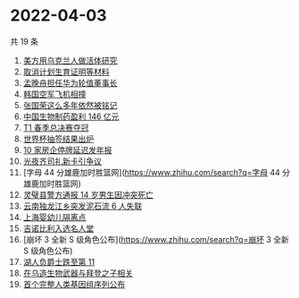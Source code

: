 # 2022-04-03

共 19 条

<!-- BEGIN ZHIHUSEARCH -->
<!-- 最后更新时间 Sun Apr 03 2022 07:06:43 GMT+0800 (China Standard Time) -->
1. [美方用乌克兰人做活体研究](https://www.zhihu.com/search?q=美方活体研究)
1. [取消计划生育证明等材料](https://www.zhihu.com/search?q=取消计划生育证明等材料)
1. [孟晚舟担任华为轮值董事长](https://www.zhihu.com/search?q=孟晚舟担任华为轮值董事长)
1. [韩国空军飞机相撞](https://www.zhihu.com/search?q=韩国空军飞机相撞)
1. [张国荣这么多年依然被铭记](https://www.zhihu.com/search?q=张国荣)
1. [中国生物制药盈利 146 亿元](https://www.zhihu.com/search?q=中国生物制药)
1. [T1 春季总决赛夺冠](https://www.zhihu.com/search?q=t1)
1. [世界杯抽签结果出炉](https://www.zhihu.com/search?q=世界杯抽签)
1. [10 家房企停牌延迟发年报](https://www.zhihu.com/search?q=房企停牌)
1. [光夜齐司礼新卡引争议](https://www.zhihu.com/search?q=光夜齐司礼新卡引争议)
1. [字母 44 分雄鹿加时胜篮网](https://www.zhihu.com/search?q=字母 44 分雄鹿加时胜篮网)
1. [灵璧县警方通报 14 岁男生因冲突死亡](https://www.zhihu.com/search?q=灵璧渔沟中学事件)
1. [云南独龙江乡突发泥石流 6 人失联](https://www.zhihu.com/search?q=云南突发泥石流)
1. [上海婴幼儿隔离点](https://www.zhihu.com/search?q=婴幼儿隔离点)
1. [吉诺比利入选名人堂](https://www.zhihu.com/search?q=吉诺比利入选名人堂)
1. [崩坏 3 全新 S 级角色公布](https://www.zhihu.com/search?q=崩坏 3 全新 S 级角色公布)
1. [湖人负爵士跌至第 11](https://www.zhihu.com/search?q=湖人不敌爵士)
1. [在乌造生物武器与拜登之子相关](https://www.zhihu.com/search?q=拜登之子)
1. [首个完整人类基因组序列公布](https://www.zhihu.com/search?q=首个完整人类基因组序列公布)
<!-- END ZHIHUSEARCH -->
